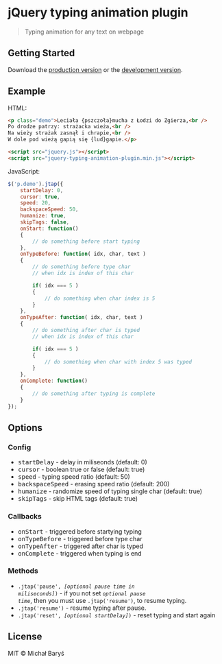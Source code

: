 # jQuery typing animation plugin

> Typing animation for any text on webpage


## Getting Started

Download the [production version][min] or the [development version][max].

[min]: https://raw.githubusercontent.com/michaelbarys/jquery-jquery-typing-animation-plugin/master/dist/jquery.jquery-typing-animation-plugin.min.js
[max]: https://raw.githubusercontent.com/michaelbarys/jquery-jquery-typing-animation-plugin/master/dist/jquery.jquery-typing-animation-plugin.js

## Example

HTML:
```html
<p class="demo">Leciała {pszczoła}mucha z Łodzi do Zgierza,<br />
Po drodze patrzy: strażacka wieża,<br />
Na wieży strażak zasnął i chrapie,<br />
W dole pod wieżą gapią się {lud}gapie.</p>

<script src="jquery.js"></script>
<script src="jquery-typing-animation-plugin.min.js"></script>
```

JavaScript:
```javascript
$('p.demo').jtap({
	startDelay: 0,
	cursor: true,
	speed: 20, 
	backspaceSpeed: 50,
	humanize: true,
	skipTags: false,
	onStart: function()
	{
		// do something before start typing
	},
	onTypeBefore: function( idx, char, text )
	{ 
		// do something before type char
		// when idx is index of this char

		if( idx === 5 )
		{
			// do something when char index is 5
		} 
	},
	onTypeAfter: function( idx, char, text )
	{
		// do something after char is typed
		// when idx is index of this char

		if( idx === 5 )
		{
			// do something when char with index 5 was typed
		}
	},
	onComplete: function()
	{
		// do something after typing is complete
	}
});
```

## Options
### Config
* <samp>startDelay</samp> - delay in miliseonds (default: 0)
* <samp>cursor</samp> - boolean true or false (default: true)
* <samp>speed</samp> - typing speed ratio (default: 50)
* <samp>backspaceSpeed</samp> - erasing speed ratio (default: 200)
* <samp>humanize</samp> - randomize speed of typing single char (default: true)
* <samp>skipTags</samp> - skip HTML tags (default: true)

### Callbacks
* <samp>onStart</samp> - triggered before startying typing
* <samp>onTypeBefore</samp> - triggered before type char
* <samp>onTypeAfter</samp> - triggered after char is typed
* <samp>onComplete</samp> - triggered when typing is end

### Methods
* <code>.jtap('pause', <var>[optional pause time in miliseconds]</var>)</code> - if you not set <code><var>optional pause time</var></code>, then you must use <code>.jtap('resume')</code>, to resume typing.
* <code>.jtap('resume')</code> - resume typing after pause.
* <code>.jtap('reset', <var>[optional startDelay]</var>)</code> - reset typing and start again

## License

MIT © Michał Baryś
